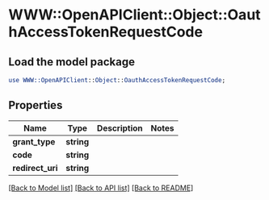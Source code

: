 # WWW::OpenAPIClient::Object::OauthAccessTokenRequestCode

## Load the model package
```perl
use WWW::OpenAPIClient::Object::OauthAccessTokenRequestCode;
```

## Properties
Name | Type | Description | Notes
------------ | ------------- | ------------- | -------------
**grant_type** | **string** |  | 
**code** | **string** |  | 
**redirect_uri** | **string** |  | 

[[Back to Model list]](../README.md#documentation-for-models) [[Back to API list]](../README.md#documentation-for-api-endpoints) [[Back to README]](../README.md)


